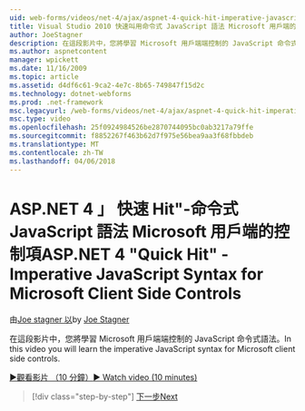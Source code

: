 ```yaml
---
uid: web-forms/videos/net-4/ajax/aspnet-4-quick-hit-imperative-javascript-syntax-for-microsoft-client-side-controls
title: Visual Studio 2010 快速叫用命令式 JavaScript 語法 Microsoft 用戶端的控制 |Microsoft 文件
author: JoeStagner
description: 在這段影片中，您將學習 Microsoft 用戶端端控制的 JavaScript 命令式語法。
ms.author: aspnetcontent
manager: wpickett
ms.date: 11/16/2009
ms.topic: article
ms.assetid: d4df6c61-9ca2-4e7c-8b65-749847f15d2c
ms.technology: dotnet-webforms
ms.prod: .net-framework
msc.legacyurl: /web-forms/videos/net-4/ajax/aspnet-4-quick-hit-imperative-javascript-syntax-for-microsoft-client-side-controls
msc.type: video
ms.openlocfilehash: 25f0924984526be2870744095bc0ab3217a79ffe
ms.sourcegitcommit: f8852267f463b62d7f975e56bea9aa3f68fbbdeb
ms.translationtype: MT
ms.contentlocale: zh-TW
ms.lasthandoff: 04/06/2018
---
```

<a name="aspnet-4-quick-hit---imperative-javascript-syntax-for-microsoft-client-side-controls"></a><span data-ttu-id="5e235-103">ASP.NET 4 」 快速 Hit"-命令式 JavaScript 語法 Microsoft 用戶端的控制項</span><span class="sxs-lookup"><span data-stu-id="5e235-103">ASP.NET 4 "Quick Hit" - Imperative JavaScript Syntax for Microsoft Client Side Controls</span></span>
====================
<span data-ttu-id="5e235-104">由[Joe stagner 以](https://github.com/JoeStagner)</span><span class="sxs-lookup"><span data-stu-id="5e235-104">by [Joe Stagner](https://github.com/JoeStagner)</span></span>

<span data-ttu-id="5e235-105">在這段影片中，您將學習 Microsoft 用戶端端控制的 JavaScript 命令式語法。</span><span class="sxs-lookup"><span data-stu-id="5e235-105">In this video you will learn the imperative JavaScript syntax for Microsoft client side controls.</span></span> 

[<span data-ttu-id="5e235-106">&#9654;觀看影片 （10 分鐘）</span><span class="sxs-lookup"><span data-stu-id="5e235-106">&#9654; Watch video (10 minutes)</span></span>](https://channel9.msdn.com/Blogs/ASP-NET-Site-Videos/aspnet-4-quick-hit-imperative-javascript-syntax-for-microsoft-client-side-controls)

> [!div class="step-by-step"]
> [<span data-ttu-id="5e235-107">下一步</span><span class="sxs-lookup"><span data-stu-id="5e235-107">Next</span></span>](aspnet-4-quick-hit-the-scriptloader.md)
